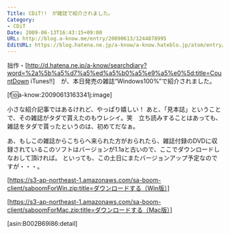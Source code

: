 ```yaml
---
Title: CDiT!!　が雑誌で紹介されました。
Category:
- CDiT
Date: 2009-06-13T16:43:15+09:00
URL: http://blog.a-know.me/entry/20090613/1244878995
EditURL: https://blog.hatena.ne.jp/a-know/a-know.hateblo.jp/atom/entry/12921228815727980044
---
```


拙作・[http://d.hatena.ne.jp/a-know/searchdiary?word=%2a%5b%a5%d7%a5%ed%a5%b0%a5%e9%a5%e0%5d:title=CountDown iTunes!!]　が、本日発売の雑誌“Windows100%”で紹介されました。

[f:id:a-know:20090613163341j:image]

小さな紹介記事ではあるけれど、やっぱり嬉しい！
あと、「見本誌」ということで、その雑誌がタダで貰えたのもウレシイ。笑　立ち読みすることはあっても、雑誌をタダで貰ったというのは、初めてだなぁ。

あ、もしこの雑誌からこちらへ来られた方がおられたら、雑誌付録のDVDに収録されているこのソフトはバージョンが1.1aと古いので、ここでダウンロードしなおして頂ければ。
といっても、この土日にまたバージョンアップ予定なのですが・・・。


[https://s3-ap-northeast-1.amazonaws.com/sa-boom-client/saboomForWin.zip:title=ダウンロードする（Win版）]

[https://s3-ap-northeast-1.amazonaws.com/sa-boom-client/saboomForMac.zip:title=ダウンロードする（Mac版）]



[asin:B002B69I86:detail]
